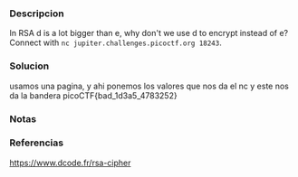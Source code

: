 ### Descripcion
In RSA d is a lot bigger than e, why don't we use d to encrypt instead of e? Connect with `nc jupiter.challenges.picoctf.org 18243`.

### Solucion
usamos una pagina, y ahi ponemos los valores que nos da el nc y este nos da la bandera
picoCTF{bad_1d3a5_4783252}

### Notas


### Referencias
https://www.dcode.fr/rsa-cipher